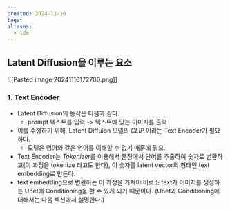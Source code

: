 ```yaml
---
created: 2024-11-16
tags: 
aliases:
  - ldm
---
```

## Latent Diffusion을 이루는 요소
![[Pasted image 20241116172700.png]]

### 1. Text Encoder
- Latent Diffusion의 동작은 다음과 같다.
	- prompt 텍스트를 입력 -> 텍스트에 맞는 이미지를 출력
- 이를 수행하기 위해, Latent Diffuion 모델의 *CLIP* 이라는 Text Encoder가 필요하다. 
	- 모델은 영어와 같은 언어를 이해할 수 없기 때문에 필요. 
- Text Encoder는 *Tokenizer*를 이용해서 문장에서 단어를 추출하여 숫자로 변환하고(이 과정을 tokenize 라고도 한다), 이 숫자를 latent vector의 형태인 text embedding로 만든다. 
- text embedding으로 변환하는 이 과정을 거쳐야 비로소 text가 이미지를 생성하는 Unet에 Conditioning을 할 수 있게 되기 때문이다. (Unet과 Conditioning에 대해서는 다음 섹션에서 설명한다.)
